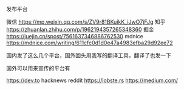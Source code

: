 发布平台

微信 https://mp.weixin.qq.com/s/ZV9r81BKuikK_iJwO7jFJg
知乎 https://zhuanlan.zhihu.com/p/1962194357265348360
掘金 https://juejin.cn/spost/7561637346886762530
mdnice https://mdnice.com/writing/611cfc0d1d0e47a4983efba29d92ee72

国内发了这么几个平台，国外回头用我写的翻译工具，翻译了也发一下

国外可以用来宣传的平台有

https://dev.to
hacknews
reddit
https://lobste.rs
https://medium.com/